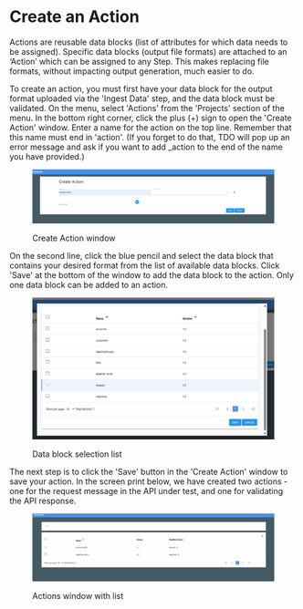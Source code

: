 # Create an Action

Actions are reusable data blocks (list of attributes for which data needs to be assigned). Specific data blocks (output file formats) are attached to an ‘Action’ which can be assigned to any Step. This makes replacing file formats, without impacting output generation, much easier to do.

To create an action, you must first have your data block for the output format uploaded via the 'Ingest Data' step, and the data block must be validated.  On the menu, select 'Actions' from the 'Projects' section of the menu.  In the bottom right corner, click the plus (+) sign to open the 'Create Action' window.  Enter a name for the action on the top line.  Remember that this name must end in 'action'.  (If you forget to do that, TDO will pop up an error message and ask if you want to add \_action to the end of the name you have provided.)

<figure><img src="../../../../.gitbook/assets/image (863).png" alt=""><figcaption><p>Create Action window</p></figcaption></figure>

On the second line, click the blue pencil and select the data block that contains your desired format from the list of available data blocks.  Click 'Save' at the bottom of the window to add the data block to the action.  Only one data block can be added to an action.

<figure><img src="../../../../.gitbook/assets/image (864).png" alt=""><figcaption><p>Data block selection list</p></figcaption></figure>

The next step is to click the 'Save' button in the 'Create Action' window to save your action.  In the screen print below, we have created two actions - one for the request message in the API under test, and one for validating the API response.

<figure><img src="../../../../.gitbook/assets/image (865).png" alt=""><figcaption><p>Actions window with list</p></figcaption></figure>
